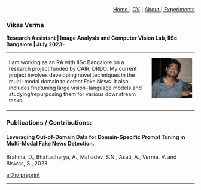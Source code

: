 <div style="text-align: right"><a href="https://vrmvikas.github.io/"> Home </a>| <a href = "https://vrmvikas.github.io/CV/">CV</a> | <a href="https://vrmvikas.github.io/about/"> About </a>|<a href = "https://vrmvikas.github.io/experimental/"> Experiments</a></div>

### Vikas Verma 
**Research Assistant  | Image Analysis and Computer Vision Lab, IISc Bangalore | July 2023-** 

<table border="0">
 <tr>
    <td>

I am working as an RA with IISc Bangalore on a research project funded by CAIR, DRDO. My current project involves developing novel techniques in the multi-modal domain to detect Fake News. It also includes finetuning large vision-language models and studying/repurposing them for various downstream tasks.</td>
    <td><img src="include/Vikas_2018.jpg" alt="Vikas Verma">
</td>
 </tr>
</table>

### Publications / Contributions:

#### Leveraging Out-of-Domain Data for Domain-Specific Prompt Tuning in Multi-Modal Fake News Detection. 
Brahma, D., Bhattacharya, A., Mahadev, S.N., Asati, A., Verma, V. and Biswas, S., 2023.

[arXiv preprint](https://arxiv.org/pdf/2311.16496)

<hr>
